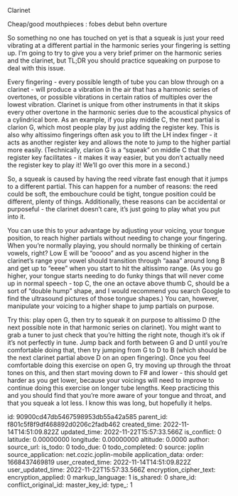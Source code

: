 Clarinet

Cheap/good mouthpieces :
fobes debut
behn overture


So something no one has touched on yet is that a squeak is just your reed vibrating at a different partial in the harmonic series your fingering is setting up. I’m going to try to give you a very brief primer on the harmonic series and the clarinet, but TL;DR you should practice squeaking on purpose to deal with this issue. 

Every fingering - every possible length of tube you can blow through on a clarinet - will produce a vibration in the air that has a harmonic series of overtones, or possible vibrations in certain ratios of multiples over the lowest vibration. Clarinet is unique from other instruments in that it skips every other overtone in the harmonic series due to the acoustical physics of a cylindrical bore. As an example, if you play middle C, the next partial is clarion G, which most people play by just adding the register key. This is also why altissimo fingerings often ask you to lift the LH index finger - it acts as another register key and allows the note to jump to the higher partial more easily. (Technically, clarion G is a “squeak” on middle C that the register key facilitates - it makes it way easier, but you don’t actually need the register key to play it! We’ll go over this more in a second.) 

So, a squeak is caused by having the reed vibrate fast enough that it jumps to a different partial. This can happen for a number of reasons: the reed could be soft, the embouchure could be tight, tongue position could be different, plenty of things. Additionally, these reasons can be accidental or purposeful - the clarinet doesn’t care, it’s just going to play what you put into it. 

You can use this to your advantage by adjusting your voicing, your tongue position, to reach higher partials without needing to change your fingering. When you’re normally playing, you should normally be thinking of certain vowels, right? Low E will be “ooooo” and as you ascend higher in the clarinet’s range your vowel should transition through “aaaa” around long B and get up to “eeee” when you start to hit the altissimo range. (As you go higher, your tongue starts needing to do funky things that will never come up in normal speech - top C, the one an octave above thumb C, should be a sort of “double hump” shape, and I would recommend you search Google to find the ultrasound pictures of those tongue shapes.) You can, however, manipulate your voicing to a higher shape to jump partials on purpose. 

Try this: play open G, then try to squeak it on purpose to altissimo D (the next possible note in that harmonic series on clarinet). You might want to grab a tuner to just check that you’re hitting the right note, though it’s ok if it’s not perfectly in tune. Jump back and forth between G and D until you’re comfortable doing that, then try jumping from G to D to B (which should be the next clarinet partial above D on an open fingering).  Once you feel comfortable doing this exercise on open G, try moving up through the throat tones on this, and then start moving down to F# and lower - this should get harder as you get lower, because your voicings will need to improve to continue doing this exercise on longer tube lengths.  Keep practicing this and you should find that you’re more aware of your tongue and throat, and that you squeak a lot less. I know this was long, but hopefully it helps.

id: 90900cd47db5467598953db55a42a585
parent_id: f801c5f8f9df468892d0206c2fadb462
created_time: 2022-11-14T14:51:09.822Z
updated_time: 2022-11-22T15:57:33.566Z
is_conflict: 0
latitude: 0.00000000
longitude: 0.00000000
altitude: 0.0000
author: 
source_url: 
is_todo: 0
todo_due: 0
todo_completed: 0
source: joplin
source_application: net.cozic.joplin-mobile
application_data: 
order: 1668437469819
user_created_time: 2022-11-14T14:51:09.822Z
user_updated_time: 2022-11-22T15:57:33.566Z
encryption_cipher_text: 
encryption_applied: 0
markup_language: 1
is_shared: 0
share_id: 
conflict_original_id: 
master_key_id: 
type_: 1
